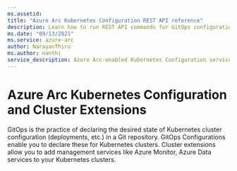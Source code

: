 ```yaml
---
ms.assetid: 
title: "Azure Arc Kubernetes Configuration REST API reference"
description: Learn how to run REST API commands for GitOps configurations & Cluster extensions for Kubernetes clusters
ms.date: "09/13/2021"
ms.service: azure-arc
author: NarayanThiru
ms.author: nanthi
service_description: Azure Arc-enabled Kubernetes Configuration service allows you to create GitOps Configurations and Cluster Extensions in Kubernetes clusters.
---
```


# Azure Arc Kubernetes Configuration and Cluster Extensions

GitOps is the practice of declaring the desired state of Kubernetes cluster configuration (deployments, etc.) in a Git repository. GitOps Configurations enable you to declare these for Kubernetes clusters. Cluster extensions allow you to add management services like Azure Monitor, Azure Data services to your Kubernetes clusters.
